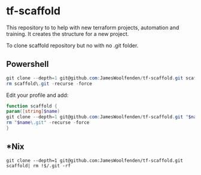 # tf-scaffold
This repository to to help with new terraform projects, automation and training. It creates the structure for a new project.

To clone scaffold repository but no with no .git folder.

## Powershell

```powershell
git clone --depth=1 git@github.com:JamesWoolfenden/tf-scaffold.git scaffold
rm scaffold\.git -recurse -force
```

Edit your profile and add:
```powershell
function scaffold {
param([string]$name)
git clone --depth=1 git@github.com:JamesWoolfenden/tf-scaffold.git "$name" 
rm "$name\.git" -recurse -force
}
```

## *Nix

```cli
git clone --depth=1 git@github.com:JamesWoolfenden/tf-scaffold.git scaffold| rm !$/.git -rf 
```
